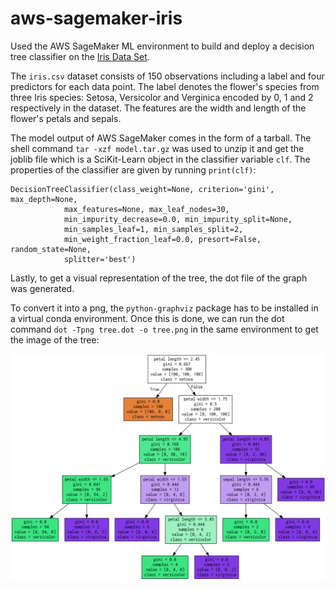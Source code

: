 # aws-sagemaker-iris

Used the AWS SageMaker ML environment to build and deploy a decision tree classifier on the [Iris Data Set](https://en.wikipedia.org/wiki/Iris_flower_data_set). 

The ```iris.csv``` dataset consists of 150 observations including a label and four predictors for each data point. The label denotes the flower's species from three Iris species: Setosa, Versicolor and Verginica encoded by 0, 1 and 2 respectively in the dataset. The features are the width and length of the flower's petals and sepals.

The model output of AWS SageMaker comes in the form of a tarball. The shell command ```tar -xzf model.tar.gz``` was used to unzip it and get the joblib file which is a SciKit-Learn object in the classifier variable ```clf```. The properties of the classifier are given by running ```print(clf)```:

```
DecisionTreeClassifier(class_weight=None, criterion='gini', max_depth=None,
            max_features=None, max_leaf_nodes=30,
            min_impurity_decrease=0.0, min_impurity_split=None,
            min_samples_leaf=1, min_samples_split=2,
            min_weight_fraction_leaf=0.0, presort=False, random_state=None,
            splitter='best')
```

Lastly, to get a visual representation of the tree, the dot file of the graph was generated. 

To convert it into a png, the ```python-graphviz``` package has to be installed in a virtual conda environment. Once this is done, we can run the dot command ```dot -Tpng tree.dot -o tree.png``` in the same environment to get the image of the tree:

![](./tree.png)